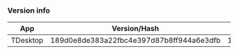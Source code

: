 ### Version info
App|Version/Hash|Date
---|---|---
TDesktop|189d0e8de383a22fbc4e397d87b8ff944a6e3dfb|12.02.16
